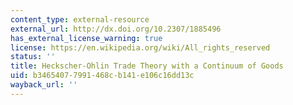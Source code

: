 ```yaml
---
content_type: external-resource
external_url: http://dx.doi.org/10.2307/1885496
has_external_license_warning: true
license: https://en.wikipedia.org/wiki/All_rights_reserved
status: ''
title: Heckscher-Ohlin Trade Theory with a Continuum of Goods
uid: b3465407-7991-468c-b141-e106c16dd13c
wayback_url: ''
---
```

